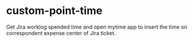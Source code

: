 # custom-point-time
Get Jira worklog spended time and open mytime app to insert the time on correspondent expense center of Jira ticket.
